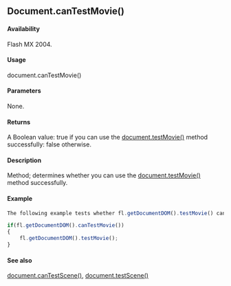 ## Document.canTestMovie()

#### Availability

Flash MX 2004.

#### Usage

document.canTestMovie()

#### Parameters

None.

#### Returns

A Boolean value: true if you can use the [document.testMovie()](../Document_object/docu5948.md) method successfully: false otherwise.

#### Description

Method; determines whether you can use the [document.testMovie()](../Document_object/docu5948.md) method successfully.

#### Example

```javascript
The following example tests whether fl.getDocumentDOM().testMovie() can be used. If so, it calls the method.

if(fl.getDocumentDOM().canTestMovie())
{ 
    fl.getDocumentDOM().testMovie();
}

```

#### See also

[document.canTestScene()](../Document_object/docume28.md), [document.testScene()](../Document_object/docu5979.md)

<span id="document.canTestScene()" class="anchor"></span>
